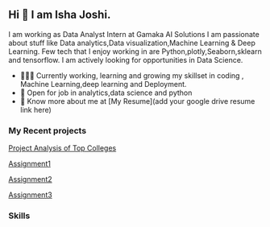 ## Hi 👋 I am Isha Joshi. 
I am working as  Data Analyst Intern at Gamaka AI Solutions
I am passionate about stuff like Data analytics,Data visualization,Machine Learning & Deep Learning. 
Few tech that I enjoy working in are Python,plotly,Seaborn,sklearn and tensorflow. I am actively looking for opportunities in Data Science.

- 👨🏽‍💻 Currently working, learning and growing my skillset in coding , Machine Learning,deep learning and Deployment.
- 🤝 Open for job in  analytics,data science and python
- 👨 Know more about me at [My Resume](add your google drive resume link here) 

### My Recent projects 
[Project Analysis of Top Colleges](https://github.com/IshaJoshi20/Project--Top-colleges/tree/main)

[Assignment1](https://github.com/IshaJoshi20/Assignment1)

[Assignment2](https://github.com/IshaJoshi20/Assignment2)

[Assignment3](https://github.com/IshaJoshi20/Assignment3)

### Skills
